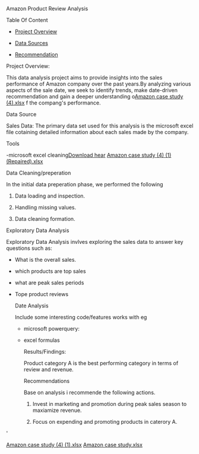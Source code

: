 Amazon Product Review Analysis

Table Of Content

- [Project Overview](#Project-Overview)

- [Data Sources](#Date_Sources)

- [Recommendation](#recommendation)

Project Overview:

This data analysis project aims to provide insights into the sales performance of Amazon company over the past years.By analyzing various aspects of the sale date, we seek to identify trends, make date-driven recommendation and gain a deeper understanding o[Amazon case study (4).xlsx](https://github.com/user-attachments/files/21076207/Amazon.case.study.4.xlsx)
f the compang's performance.

Data Source

Sales Data: The primary data set used for this analysis is the microsoft excel file cotaining detailed information about each sales made by the company.

Tools

-microsoft excel cleaning[Download hear](https://microsoft.com)
[Amazon case study (4) (1) (Repaired).xlsx](https://github.com/user-attachments/files/21559082/Amazon.case.study.4.1.Repaired.xlsx)

Data Cleaning/preperation

In the initial data preperation phase, we performed the following

1. Data loading and inspection.

2. Handling missing values.

3. Data cleaning formation.

  Exploratory Data Analysis

  Exploratory Data Analysis invlves exploring the sales data to answer key questions such as:

  - What is the overall sales.

  - which products are top sales

  - what are peak sales periods

  - Tope product reviews 
   
     Date Analysis

    Include some interesting code/features works with eg

    - microsoft powerquery:
   
    - excel formulas

      Results/Findings:

      Product category A is the best performing category in terms of review and revenue.

      Recommendations

      Base on analysis i recommende the following actions.

      1. Invest in marketing and promotion during peak sales season to maxiamize revenue.
     
      2. Focus on expending and promoting products in caterory A.

  







'


[Amazon case study (4) (1).xlsx](https://github.com/user-attachments/files/21559150/Amazon.case.study.4.1.xlsx)
[Amazon case study.xlsx](https://github.com/user-attachments/files/21559178/Amazon.case.study.xlsx)
